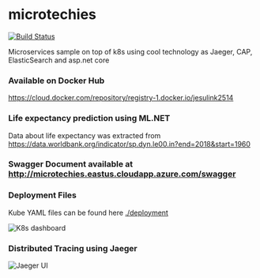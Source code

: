 # microtechies

[![Build Status](https://dev.azure.com/jesulink2514/MicroTechies/_apis/build/status/jesulink2514.microtechies?branchName=master)](https://dev.azure.com/jesulink2514/MicroTechies/_build/latest?definitionId=5&branchName=master)

Microservices sample on top of k8s using cool technology as Jaeger, CAP, ElasticSearch and asp.net core

### Available on Docker Hub 

https://cloud.docker.com/repository/registry-1.docker.io/jesulink2514

### Life expectancy prediction using ML.NET 

Data about life expectancy was extracted from https://data.worldbank.org/indicator/sp.dyn.le00.in?end=2018&start=1960

### Swagger Document available at http://microtechies.eastus.cloudapp.azure.com/swagger

### Deployment Files
 Kube YAML files can be found here [./deployment](https://github.com/jesulink2514/microtechies/tree/master/deployment) 


![K8s dashboard](https://github.com/jesulink2514/microtechies/blob/master/2019-05-10_20-56-55.png?raw=true)

### Distributed Tracing using Jaeger
![Jaeger UI](https://github.com/jesulink2514/microtechies/blob/master/2019-05-10_21-00-17.png?raw=true)

